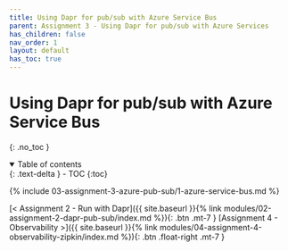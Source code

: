 ```yaml
---
title: Using Dapr for pub/sub with Azure Service Bus
parent: Assignment 3 - Using Dapr for pub/sub with Azure Services
has_children: false
nav_order: 1
layout: default
has_toc: true
---
```


# Using Dapr for pub/sub with Azure Service Bus

{: .no_toc }

<details open markdown="block">
  <summary>
    Table of contents
  </summary>
  {: .text-delta }
- TOC
{:toc}
</details>

{% include 03-assignment-3-azure-pub-sub/1-azure-service-bus.md %}

<!-- ----------------------------- NAVIGATION ------------------------------ -->

<span class="fs-3">
[< Assignment 2 - Run with Dapr]({{ site.baseurl }}{% link modules/02-assignment-2-dapr-pub-sub/index.md %}){: .btn .mt-7 }
</span>
<span class="fs-3">
[Assignment 4 - Observability >]({{ site.baseurl }}{% link modules/04-assignment-4-observability-zipkin/index.md %}){: .btn .float-right .mt-7 }
</span>
